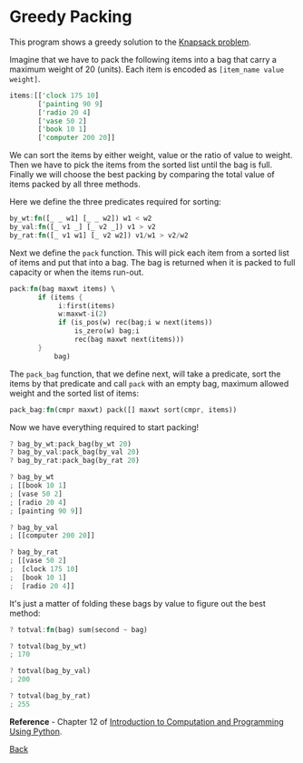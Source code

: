 # Greedy Packing

This program shows a greedy solution to the [Knapsack problem](https://en.wikipedia.org/wiki/Knapsack_problem).

Imagine that we have to pack the following items into a bag that carry a maximum weight of 20 (units).
Each item is encoded as `[item_name value weight]`.

```rust
items:[['clock 175 10]
       ['painting 90 9]
       ['radio 20 4]
       ['vase 50 2]
       ['book 10 1]
       ['computer 200 20]]
```

We can sort the items by either weight, value or the ratio of value to weight.
Then we have to pick the items from the sorted list until the bag is full.
Finally we will choose the best packing by comparing the total value of items packed by all three methods.

Here we define the three predicates required for sorting:

```rust
by_wt:fn([_ _ w1] [_ _ w2]) w1 < w2
by_val:fn([_ v1 _] [_ v2 _]) v1 > v2
by_rat:fn([_ v1 w1] [_ v2 w2]) v1/w1 > v2/w2
```

Next we define the `pack` function. This will pick each item from a sorted list of items
and put that into a bag. The bag is returned when it is packed to full capacity or when the
items run-out.

```rust
pack:fn(bag maxwt items) \
       if (items {
            i:first(items)
            w:maxwt-i(2)
            if (is_pos(w) rec(bag;i w next(items))
                is_zero(w) bag;i
                rec(bag maxwt next(items)))
	   }
           bag)
```

The `pack_bag` function, that we define next, will take a predicate, sort the items by that predicate
and call `pack` with an empty bag, maximum allowed weight and the sorted list of items:

```rust
pack_bag:fn(cmpr maxwt) pack([] maxwt sort(cmpr, items))
```

Now we have everything required to start packing!

```rust
? bag_by_wt:pack_bag(by_wt 20)
? bag_by_val:pack_bag(by_val 20)
? bag_by_rat:pack_bag(by_rat 20)

? bag_by_wt
; [[book 10 1]
; [vase 50 2]
; [radio 20 4]
; [painting 90 9]]

? bag_by_val
; [[computer 200 20]]

? bag_by_rat
; [[vase 50 2]
;  [clock 175 10]
;  [book 10 1]
;  [radio 20 4]]
```

It's just a matter of folding these bags by value to figure out the best method:

```rust
? totval:fn(bag) sum(second ~ bag)

? totval(bag_by_wt)
; 170

? totval(bag_by_val)
; 200

? totval(bag_by_rat)
; 255
```

**Reference** - Chapter 12 of <a href="https://mitpress.mit.edu/books/introduction-computation-and-programming-using-python-second-edition">Introduction to Computation and Programming Using Python</a>.

[Back](../sample.md)